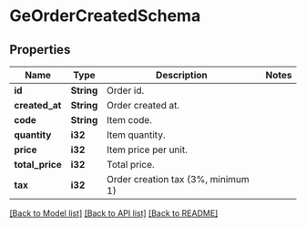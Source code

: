 # GeOrderCreatedSchema

## Properties

Name | Type | Description | Notes
------------ | ------------- | ------------- | -------------
**id** | **String** | Order id. | 
**created_at** | **String** | Order created at. | 
**code** | **String** | Item code. | 
**quantity** | **i32** | Item quantity. | 
**price** | **i32** | Item price per unit. | 
**total_price** | **i32** | Total price. | 
**tax** | **i32** | Order creation tax (3%, minimum 1) | 

[[Back to Model list]](../README.md#documentation-for-models) [[Back to API list]](../README.md#documentation-for-api-endpoints) [[Back to README]](../README.md)


